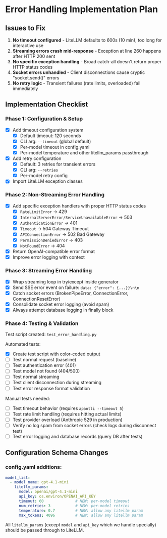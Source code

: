 # Error Handling Implementation Plan

## Issues to Fix

1. **No timeout configured** - LiteLLM defaults to 600s (10 min), too long for interactive use
2. **Streaming errors crash mid-response** - Exception at line 260 happens after HTTP 200 sent
3. **No specific exception handling** - Broad catch-all doesn't return proper HTTP status codes
4. **Socket errors unhandled** - Client disconnections cause cryptic "socket.send()" errors
5. **No retry logic** - Transient failures (rate limits, overloaded) fail immediately

## Implementation Checklist

### Phase 1: Configuration & Setup

- [x] Add timeout configuration system
  - [x] Default timeout: 120 seconds
  - [x] CLI arg: `--timeout` (global default)
  - [x] Per-model timeout in config.yaml
  - [x] Per-model temperature and other litellm_params passthrough
- [x] Add retry configuration
  - [x] Default: 3 retries for transient errors
  - [x] CLI arg: `--retries`
  - [x] Per-model retry config
- [x] Import LiteLLM exception classes

### Phase 2: Non-Streaming Error Handling

- [x] Add specific exception handlers with proper HTTP status codes
  - [x] `RateLimitError` → 429
  - [x] `InternalServerError/ServiceUnavailableError` → 503
  - [x] `AuthenticationError` → 401
  - [x] `Timeout` → 504 Gateway Timeout
  - [x] `APIConnectionError` → 502 Bad Gateway
  - [x] `PermissionDeniedError` → 403
  - [x] `NotFoundError` → 404
- [x] Return OpenAI-compatible error format
- [x] Improve error logging with context

### Phase 3: Streaming Error Handling

- [x] Wrap streaming loop in try/except inside generator
- [x] Send SSE error event on failure: `data: {"error": {...}}\n\n`
- [x] Catch socket errors (BrokenPipeError, ConnectionError, ConnectionResetError)
- [x] Consolidate socket error logging (avoid spam)
- [x] Always attempt database logging in finally block

### Phase 4: Testing & Validation

Test script created: `test_error_handling.py`

Automated tests:
- [x] Create test script with color-coded output
- [ ] Test normal request (baseline)
- [ ] Test authentication error (401)
- [ ] Test model not found (404/500)
- [ ] Test normal streaming
- [ ] Test client disconnection during streaming
- [ ] Test error response format validation

Manual tests needed:
- [ ] Test timeout behavior (requires `apantli --timeout 5`)
- [ ] Test rate limit handling (requires hitting actual limits)
- [ ] Test provider overload (Anthropic 529 in production)
- [ ] Verify no log spam from socket errors (check logs during disconnect test)
- [ ] Test error logging and database records (query DB after tests)

## Configuration Schema Changes

### config.yaml additions:

```yaml
model_list:
  - model_name: gpt-4.1-mini
    litellm_params:
      model: openai/gpt-4.1-mini
      api_key: os.environ/OPENAI_API_KEY
      timeout: 60              # NEW: per-model timeout
      num_retries: 3           # NEW: per-model retries
      temperature: 0.7         # NEW: allow any litellm param
      max_tokens: 4096         # NEW: allow any litellm param
```

All `litellm_params` (except `model` and `api_key` which we handle specially) should be passed through to LiteLLM.
